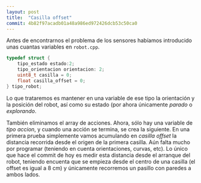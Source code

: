 ```yaml
---
layout: post
title:  "Casilla offset"
commit: 4b82f97acadb01a48a986ed972426dcb53c50ca0
---
```

Antes de encontrarnos el problema de los sensores habíamos introducido unas
cuantas variables en `robot.cpp`. 

```cpp
typedef struct {
    tipo_estado estado:2;
    tipo_orientacion orientacion: 2;
    uint8_t casilla = 0;
    float casilla_offset = 0;
} tipo_robot;
```

Lo que trataremos es mantener en una variable de ese tipo la orientación y
la posición del robot, así como su estado (por ahora únicamente _parado_ o
_explorando_.

También eliminamos el array de acciones. Ahora, sólo hay una variable de _tipo accion_, y
cuando una acción se termina, se crea la siguiente. En una primera prueba simplemente
vamos acumulando en _casilla offset_ la distancia recorrida desde el origen de la primera
casilla. Aún falta mucho por programar (teniendo en cuenta orientaciones, curvas, etc). Lo
único que hace el commit de hoy es medir esta distancia desde el arranque del robot,
teniendo encuenta que se empieza desde el centro de una casilla (el offset es igual a 8 cm)
y únicamente recorremos un pasillo con paredes a ambos lados.

